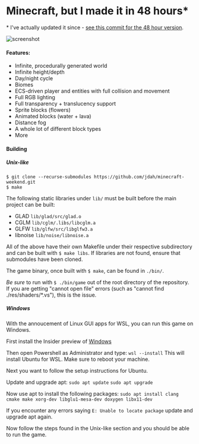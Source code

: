 # Minecraft, but I made it in 48 hours*

\* I've actually updated it since - [see this commit for the 48 hour version](https://github.com/jdah/minecraft-weekend/tree/cb19738305804b5734faa7118c1c784f26ff9463).

![screenshot](screenshots/1.png)

#### Features:
- Infinite, procedurally generated world
- Infinite height/depth
- Day/night cycle
- Biomes
- ECS-driven player and entities with full collision and movement
- Full RGB lighting
- Full transparency + translucency support
- Sprite blocks (flowers)
- Animated blocks (water + lava)
- Distance fog
- A whole lot of different block types
- More

#### Building

##### Unix-like
`$ git clone --recurse-submodules https://github.com/jdah/minecraft-weekend.git`\
`$ make`

The following static libraries under `lib/` must be built before the main project can be built:

- GLAD `lib/glad/src/glad.o`
- CGLM `lib/cglm/.libs/libcglm.a`
- GLFW `lib/glfw/src/libglfw3.a`
- libnoise `lib/noise/libnoise.a`

All of the above have their own Makefile under their respective subdirectory and can be built with `$ make libs`.
If libraries are not found, ensure that submodules have been cloned.

The game binary, once built with `$ make`, can be found in `./bin/`.

*Be sure* to run with `$ ./bin/game` out of the root directory of the repository.
If you are getting "cannot open file" errors (such as "cannot find ./res/shaders/*.vs"), this is the issue. 

##### Windows

With the annoucement of Linux GUI apps for WSL, you can run this game on Windows.

First install the Insider preview of [Windows](https://insider.windows.com/en-us/)

Then open Powershell as Administrator and type:
`wsl --install`
This will install Ubuntu for WSL. Make sure to reboot your machine.

Next you want to follow the setup instructions for Ubuntu.

Update and upgrade apt:
`sudo apt update`
`sudo apt upgrade`

Now use apt to install the following packages:
`sudo apt install clang cmake make xorg-dev libglu1-mesa-dev doxygen libx11-dev`

If you encounter any errors saying `E: Unable to locate package` update and upgrade apt again.

Now follow the steps found in the Unix-like section and you should be able to run the game.

